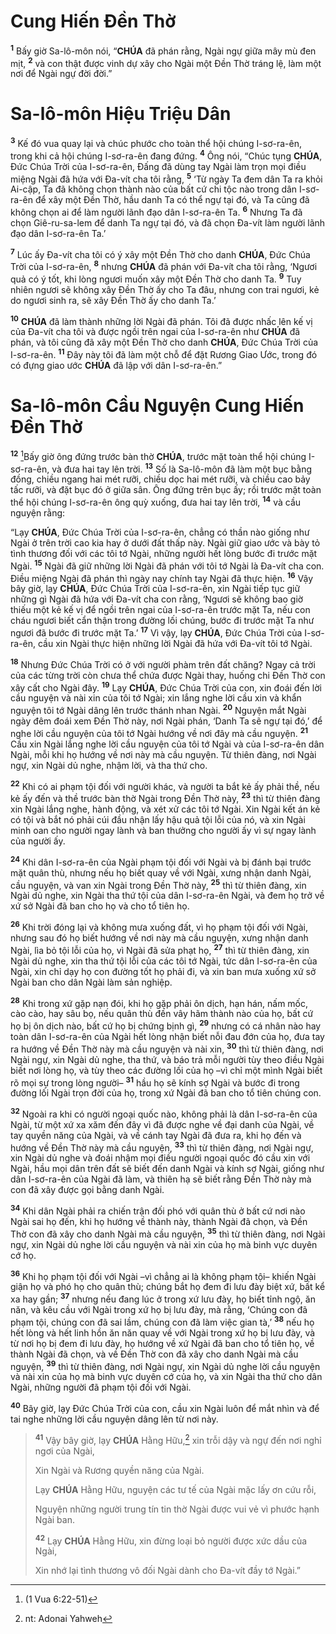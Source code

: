 # Cung Hiến Đền Thờ
<sup><b>1</b></sup> Bấy giờ Sa-lô-môn nói, “**CHÚA** đã phán rằng, Ngài ngự giữa mây mù đen mịt, <sup><b>2</b></sup> và con thật được vinh dự xây cho Ngài một Đền Thờ tráng lệ, làm một nơi để Ngài ngự đời đời.”

# Sa-lô-môn Hiệu Triệu Dân
<sup><b>3</b></sup> Kế đó vua quay lại và chúc phước cho toàn thể hội chúng I-sơ-ra-ên, trong khi cả hội chúng I-sơ-ra-ên đang đứng. <sup><b>4</b></sup> Ông nói, “Chúc tụng **CHÚA**, Đức Chúa Trời của I-sơ-ra-ên, Đấng đã dùng tay Ngài làm trọn mọi điều miệng Ngài đã hứa với Đa-vít cha tôi rằng, <sup><b>5</b></sup> ‘Từ ngày Ta đem dân Ta ra khỏi Ai-cập, Ta đã không chọn thành nào của bất cứ chi tộc nào trong dân I-sơ-ra-ên để xây một Đền Thờ, hầu danh Ta có thể ngự tại đó, và Ta cũng đã không chọn ai để làm người lãnh đạo dân I-sơ-ra-ên Ta. <sup><b>6</b></sup> Nhưng Ta đã chọn Giê-ru-sa-lem để danh Ta ngự tại đó, và đã chọn Đa-vít làm người lãnh đạo dân I-sơ-ra-ên Ta.’

<sup><b>7</b></sup> Lúc ấy Đa-vít cha tôi có ý xây một Đền Thờ cho danh **CHÚA**, Đức Chúa Trời của I-sơ-ra-ên, <sup><b>8</b></sup> nhưng **CHÚA** đã phán với Đa-vít cha tôi rằng, ‘Ngươi quả có ý tốt, khi lòng ngươi muốn xây một Đền Thờ cho danh Ta. <sup><b>9</b></sup> Tuy nhiên ngươi sẽ không xây Đền Thờ ấy cho Ta đâu, nhưng con trai ngươi, kẻ do ngươi sinh ra, sẽ xây Đền Thờ ấy cho danh Ta.’

<sup><b>10</b></sup> **CHÚA** đã làm thành những lời Ngài đã phán. Tôi đã được nhấc lên kế vị của Đa-vít cha tôi và được ngồi trên ngai của I-sơ-ra-ên như **CHÚA** đã phán, và tôi cũng đã xây một Đền Thờ cho danh **CHÚA**, Đức Chúa Trời của I-sơ-ra-ên. <sup><b>11</b></sup> Đây này tôi đã làm một chỗ để đặt Rương Giao Ước, trong đó có đựng giao ước **CHÚA** đã lập với dân I-sơ-ra-ên.”

# Sa-lô-môn Cầu Nguyện Cung Hiến Đền Thờ
<sup><b>12</b></sup> [^1@-e91eed68-efcd-48ae-ada4-06dc32114955]Bấy giờ ông đứng trước bàn thờ **CHÚA**, trước mặt toàn thể hội chúng I-sơ-ra-ên, và đưa hai tay lên trời. <sup><b>13</b></sup> Số là Sa-lô-môn đã làm một bục bằng đồng, chiều ngang hai mét rưỡi, chiều dọc hai mét rưỡi, và chiều cao bảy tấc rưỡi, và đặt bục đó ở giữa sân. Ông đứng trên bục ấy; rồi trước mặt toàn thể hội chúng I-sơ-ra-ên ông quỳ xuống, đưa hai tay lên trời, <sup><b>14</b></sup> và cầu nguyện rằng:

“Lạy **CHÚA**, Đức Chúa Trời của I-sơ-ra-ên, chẳng có thần nào giống như Ngài ở trên trời cao kia hay ở dưới đất thấp này. Ngài giữ giao ước và bày tỏ tình thương đối với các tôi tớ Ngài, những người hết lòng bước đi trước mặt Ngài. <sup><b>15</b></sup> Ngài đã giữ những lời Ngài đã phán với tôi tớ Ngài là Đa-vít cha con. Điều miệng Ngài đã phán thì ngày nay chính tay Ngài đã thực hiện. <sup><b>16</b></sup> Vậy bây giờ, lạy **CHÚA**, Đức Chúa Trời của I-sơ-ra-ên, xin Ngài tiếp tục giữ những gì Ngài đã hứa với Đa-vít cha con rằng, ‘Ngươi sẽ không bao giờ thiếu một kẻ kế vị để ngồi trên ngai của I-sơ-ra-ên trước mặt Ta, nếu con cháu ngươi biết cẩn thận trong đường lối chúng, bước đi trước mặt Ta như ngươi đã bước đi trước mặt Ta.’ <sup><b>17</b></sup> Vì vậy, lạy **CHÚA**, Đức Chúa Trời của I-sơ-ra-ên, cầu xin Ngài thực hiện những lời Ngài đã hứa với Đa-vít tôi tớ Ngài.

<sup><b>18</b></sup> Nhưng Đức Chúa Trời có ở với người phàm trên đất chăng? Ngay cả trời của các từng trời còn chưa thể chứa được Ngài thay, huống chi Đền Thờ con xây cất cho Ngài đây. <sup><b>19</b></sup> Lạy **CHÚA**, Đức Chúa Trời của con, xin đoái đến lời cầu nguyện và nài xin của tôi tớ Ngài; xin lắng nghe lời cầu xin và khẩn nguyện tôi tớ Ngài dâng lên trước thánh nhan Ngài. <sup><b>20</b></sup> Nguyện mắt Ngài ngày đêm đoái xem Đền Thờ này, nơi Ngài phán, ‘Danh Ta sẽ ngự tại đó,’ để nghe lời cầu nguyện của tôi tớ Ngài hướng về nơi đây mà cầu nguyện. <sup><b>21</b></sup> Cầu xin Ngài lắng nghe lời cầu nguyện của tôi tớ Ngài và của I-sơ-ra-ên dân Ngài, mỗi khi họ hướng về nơi này mà cầu nguyện. Từ thiên đàng, nơi Ngài ngự, xin Ngài dủ nghe, nhậm lời, và tha thứ cho.

<sup><b>22</b></sup> Khi có ai phạm tội đối với người khác, và người ta bắt kẻ ấy phải thề, nếu kẻ ấy đến và thề trước bàn thờ Ngài trong Đền Thờ này, <sup><b>23</b></sup> thì từ thiên đàng xin Ngài lắng nghe, hành động, và xét xử các tôi tớ Ngài. Xin Ngài kết án kẻ có tội và bắt nó phải cúi đầu nhận lấy hậu quả tội lỗi của nó, và xin Ngài minh oan cho người ngay lành và ban thưởng cho người ấy vì sự ngay lành của người ấy.

<sup><b>24</b></sup> Khi dân I-sơ-ra-ên của Ngài phạm tội đối với Ngài và bị đánh bại trước mặt quân thù, nhưng nếu họ biết quay về với Ngài, xưng nhận danh Ngài, cầu nguyện, và van xin Ngài trong Đền Thờ này, <sup><b>25</b></sup> thì từ thiên đàng, xin Ngài dủ nghe, xin Ngài tha thứ tội của dân I-sơ-ra-ên Ngài, và đem họ trở về xứ sở Ngài đã ban cho họ và cho tổ tiên họ.

<sup><b>26</b></sup> Khi trời đóng lại và không mưa xuống đất, vì họ phạm tội đối với Ngài, nhưng sau đó họ biết hướng về nơi này mà cầu nguyện, xưng nhận danh Ngài, lìa bỏ tội lỗi của họ, vì Ngài đã sửa phạt họ, <sup><b>27</b></sup> thì từ thiên đàng, xin Ngài dủ nghe, xin tha thứ tội lỗi của các tôi tớ Ngài, tức dân I-sơ-ra-ên của Ngài, xin chỉ dạy họ con đường tốt họ phải đi, và xin ban mưa xuống xứ sở Ngài ban cho dân Ngài làm sản nghiệp.

<sup><b>28</b></sup> Khi trong xứ gặp nạn đói, khi họ gặp phải ôn dịch, hạn hán, nấm mốc, cào cào, hay sâu bọ, nếu quân thù đến vây hãm thành nào của họ, bất cứ họ bị ôn dịch nào, bất cứ họ bị chứng bịnh gì, <sup><b>29</b></sup> nhưng có cá nhân nào hay toàn dân I-sơ-ra-ên của Ngài hết lòng nhận biết nỗi đau đớn của họ, đưa tay ra hướng về Đền Thờ này mà cầu nguyện và nài xin, <sup><b>30</b></sup> thì từ thiên đàng, nơi Ngài ngự, xin Ngài dủ nghe, tha thứ, và báo trả mỗi người tùy theo điều Ngài biết nơi lòng họ, và tùy theo các đường lối của họ –vì chỉ một mình Ngài biết rõ mọi sự trong lòng người– <sup><b>31</b></sup> hầu họ sẽ kính sợ Ngài và bước đi trong đường lối Ngài trọn đời của họ, trong xứ Ngài đã ban cho tổ tiên chúng con.

<sup><b>32</b></sup> Ngoài ra khi có người ngoại quốc nào, không phải là dân I-sơ-ra-ên của Ngài, từ một xứ xa xăm đến đây vì đã được nghe về đại danh của Ngài, về tay quyền năng của Ngài, và về cánh tay Ngài đã đưa ra, khi họ đến và hướng về Đền Thờ này mà cầu nguyện, <sup><b>33</b></sup> thì từ thiên đàng, nơi Ngài ngự, xin Ngài dủ nghe và đoái nhậm mọi điều người ngoại quốc đó cầu xin với Ngài, hầu mọi dân trên đất sẽ biết đến danh Ngài và kính sợ Ngài, giống như dân I-sơ-ra-ên của Ngài đã làm, và thiên hạ sẽ biết rằng Đền Thờ này mà con đã xây được gọi bằng danh Ngài.

<sup><b>34</b></sup> Khi dân Ngài phải ra chiến trận đối phó với quân thù ở bất cứ nơi nào Ngài sai họ đến, khi họ hướng về thành này, thành Ngài đã chọn, và Đền Thờ con đã xây cho danh Ngài mà cầu nguyện, <sup><b>35</b></sup> thì từ thiên đàng, nơi Ngài ngự, xin Ngài dủ nghe lời cầu nguyện và nài xin của họ mà binh vực duyên cớ họ.

<sup><b>36</b></sup> Khi họ phạm tội đối với Ngài –vì chẳng ai là không phạm tội– khiến Ngài giận họ và phó họ cho quân thù; chúng bắt họ đem đi lưu đày biệt xứ, bất kể xa hay gần; <sup><b>37</b></sup> nhưng nếu đang lúc ở trong xứ lưu đày, họ biết tỉnh ngộ, ăn năn, và kêu cầu với Ngài trong xứ họ bị lưu đày, mà rằng, ‘Chúng con đã phạm tội, chúng con đã sai lầm, chúng con đã làm việc gian tà,’ <sup><b>38</b></sup> nếu họ hết lòng và hết linh hồn ăn năn quay về với Ngài trong xứ họ bị lưu đày, và từ nơi họ bị đem đi lưu đày, họ hướng về xứ Ngài đã ban cho tổ tiên họ, về thành Ngài đã chọn, và về Đền Thờ con đã xây cho danh Ngài mà cầu nguyện, <sup><b>39</b></sup> thì từ thiên đàng, nơi Ngài ngự, xin Ngài dủ nghe lời cầu nguyện và nài xin của họ mà binh vực duyên cớ của họ, và xin Ngài tha thứ cho dân Ngài, những người đã phạm tội đối với Ngài.

<sup><b>40</b></sup> Bây giờ, lạy Đức Chúa Trời của con, cầu xin Ngài luôn để mắt nhìn và để tai nghe những lời cầu nguyện dâng lên từ nơi này.

> <sup><b>41</b></sup> Vậy bây giờ, lạy **CHÚA** Hằng Hữu,[^1-e91eed68-efcd-48ae-ada4-06dc32114955] xin trỗi dậy và ngự đến nơi nghỉ ngơi của Ngài,
>
> Xin Ngài và Rương quyền năng của Ngài.
>
> Lạy **CHÚA** Hằng Hữu, nguyện các tư tế của Ngài mặc lấy ơn cứu rỗi,
>
> Nguyện những người trung tín tin thờ Ngài được vui vẻ vì phước hạnh Ngài ban.
>
> <sup><b>42</b></sup> Lạy **CHÚA** Hằng Hữu, xin đừng loại bỏ người được xức dầu của Ngài,
>
> Xin nhớ lại tình thương vô đối Ngài dành cho Đa-vít đầy tớ Ngài.”

[^1-e91eed68-efcd-48ae-ada4-06dc32114955]: nt: Adonai Yahweh
[^1@-e91eed68-efcd-48ae-ada4-06dc32114955]: (1 Vua 6:22-51)